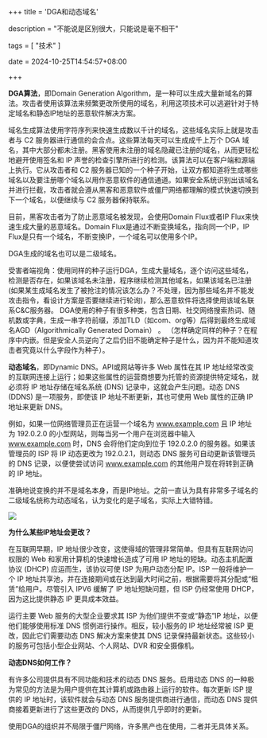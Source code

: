 +++
title = 'DGA和动态域名'

description = "不能说是区别很大，只能说是毫不相干"

tags = [ "技术" ]

date = 2024-10-25T14:54:57+08:00

+++

**DGA算法**，即Domain Generation Algorithm，是一种可以生成大量新域名的算法。攻击者使用该算法来频繁更改所使用的域名，利用这项技术可以逃避针对于特定域名和静态IP地址的恶意软件解决方案。

域名生成算法使用字符序列来快速生成数以千计的域名，这些域名实际上就是攻击者与 C2 服务器进行通信的会合点。这些算法每天可以生成成千上万个 DGA 域名，其中大部分都未注册。黑客使用未注册的域名隐藏已注册的域名，从而更轻松地避开使用签名和 IP 声誉的检查引擎所进行的检测。该算法可以在客户端和源端上执行。它从攻击者和 C2 服务器已知的一个种子开始，让双方都知道将生成哪些域名以及要注册哪个域名以用作恶意软件的通信通道。如果安全系统识别出该域名并进行拦截，攻击者就会遵从黑客和恶意软件或僵尸网络都理解的模式快速切换到下一个域名，以便继续与 C2 服务器保持联系。

目前，黑客攻击者为了防止恶意域名被发现，会使用Domain Flux或者IP Flux来快速生成大量的恶意域名。Domain Flux是通过不断变换域名，指向同一个IP，IP Flux是只有一个域名，不断变换IP，一个域名可以使用多个IP。

DGA生成的域名也可以是二级域名。

受害者端视角：使用同样的种子运行DGA，生成大量域名，逐个访问这些域名，检测是否存在，如果该域名未注册，程序继续检测其他域名，如果该域名已注册(如果某生成域名发生了被抢注的情况该怎么办？不处理，因为那些域名并不能发攻击指令，看设计方案是否要继续进行轮询)，那么恶意软件将选择使用该域名联系C&C服务器。
DGA使用的种子有很多种类，包含日期、社交网络搜索热词、随机数或字典，生成一串字符前缀，添加TLD（如com、org等）后得到最终生成域名AGD（Algorithmically Generated Domain） 。
（怎样确定同样的种子？在程序中内嵌。但是安全人员逆向了之后仍旧不能确定种子是什么，因为并不能知道攻击者究竟以什么字段作为种子）。

**动态域名**，即Dynamic DNS。API或网站等许多 Web 属性在其 IP 地址经常改变的互联网连接上运行；如果这些属性的运营商想要为托管的资源提供特定域名，就必须将 IP 地址存储在域名系统 (DNS) 记录中，这就会产生问题。动态 DNS (DDNS) 是一项服务，即使该 IP 地址不断更新，其也可使用 Web 属性的正确 IP 地址来更新 DNS。

例如，如果一位网络管理员正在运营一个域名为 www.example.com 且 IP 地址为 192.0.2.0 的小型网站，则每当另一个用户在浏览器中输入 www.example.com 时，DNS 会将他们定向到位于 192.0.2.0 的服务器。如果该管理员的 ISP 将 IP 动态更改为 192.0.2.1，则动态 DNS 服务可自动更新该管理员的 DNS 记录，以便使尝试访问 www.example.com 的其他用户现在将转到正确的 IP 地址。

准确地说变换的并不是域名本身，而是IP地址。之前一直认为具有非常多子域名的二级域名统称为动态域名，认为变化的是子域名，实际上大错特错。

![](https://pub-f40a9f95639d4cee81dcb09d9b4adf70.r2.dev/blog/2024/10/5a7886630805c6a8d732489bc2c3539b.png)

**为什么某些IP地址会更改？**

在互联网早期，IP 地址很少改变，这使得域的管理非常简单。但具有互联网访问权限的 Web 和家用计算机的快速增长造成了可用 IP 地址的短缺。动态主机配置协议 (DHCP) 应运而生，该协议可使 ISP 为用户动态分配 IP。ISP 一般将维护一个 IP 地址共享池，并在连接期间或在达到最大时间之前，根据需要将其分配或“租赁”给用户。尽管引入 IPV6 缓解了 IP 地址短缺问题，但 ISP 仍经常使用 DHCP，因为这比提供静态 IP 更具成本效益。

运行主要 Web 服务的大型企业要求其 ISP 为他们提供不变或“静态”IP 地址，以便他们能够使用标准 DNS 惯例进行操作。相反，较小服务的 IP 地址经常被 ISP 更改，因此它们需要动态 DNS 解决方案来使其 DNS 记录保持最新状态。这些较小的服务可包括小型企业网站、个人网站、DVR 和安全摄像机。

**动态DNS如何工作？**

有许多公司提供具有不同功能和技术的动态 DNS 服务。启用动态 DNS 的一种极为常见的方法是为用户提供在其计算机或路由器上运行的软件。每次更新 ISP 提供的 IP 地址时，该软件就会与动态 DNS 服务提供商进行通信，而动态 DNS 提供商接着更新进行了这些更改的 DNS，从而提供几乎即时的更新。

使用DGA的组织并不局限于僵尸网络，许多黑产也在使用，二者并无具体关系。
